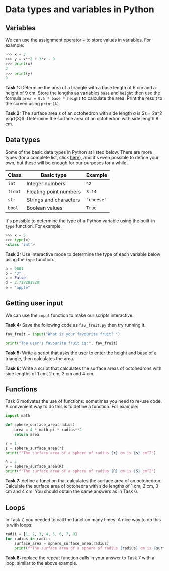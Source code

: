 # Data types and variables in Python
## Variables
We can use the assignment operator `=` to store values in variables. For example:
```python
>>> x = 3
>>> y = x**2 + 3*x - 9
>>> print(x)
3
>>> print(y)
9
```

**Task 1:** Determine the area of a triangle with a base length of 6 cm and a height of 9 cm. Store the lengths as variables `base` and `height` then use the formula `area = 0.5 * base * height` to calculate the area. Print the result to the screen using `print(A)`.

**Task 2:** The surface area $s$ of an octohedron with side length $a$ is $s = 2a^2 \sqrt{3}$. Determine the surface area of an octohedron with side length 8 cm.

## Data types
Some of the basic data types in Python at listed below. There are more types (for a complete list, click [here](https://docs.python.org/3/library/stdtypes.html)), and it's even possible to define your own, but these will be enough for our purposes for a while.

|   Class  |        Basic type      |   Example  |
|----------|------------------------|------------|
| `int`    | Integer numbers        | `42`       |
| `float`  | Floating point numbers | `3.14`     |
| `str`    | Strings and characters | `"cheese"` |
| `bool `  | Boolean values         | `True`     |

It's possible to determine the type of a Python variable using the built-in `type` function. For example,
```python
>>> x = 5
>>> type(x)
<class 'int'>
```

**Task 3:** Use interactive mode to determine the type of each variable below using the `type` function.
```python
a = 9001
b = "3"
c = False
d = 2.718281828
e = "apple"
```

## Getting user input
We can use the `input` function to make our scripts interactive. 

**Task 4:** Save the following code as `fav_fruit.py` then try running it.
```python
fav_fruit = input("What is your favourite fruit? ")

print("The user's favourite fruit is:", fav_fruit)
```

**Task 5:** Write a script that asks the user to enter the height and base of a triangle, then calculates the area.

**Task 6:** Write a script that calculates the surface areas of octohedrons with side lengths of 1 cm, 2 cm, 3 cm and 4 cm.

## Functions
Task 6 motivates the use of functions: sometimes you need to re-use code. A convenient way to do this is to define a function. For example:
```python
import math

def sphere_surface_area(radius):
    area = 4 * math.pi * radius**2
    return area

r = 1
s = sphere_surface_area(r)
print(f"The surface area of a sphere of radius {r} cm is {s} cm^2")

R = 4
S = sphere_surface_area(R)
print(f"The surface area of a sphere of radius {R} cm is {S} cm^2")
```

**Task 7:** define a function that calculates the surface area of an octohedron. Calculate the surface area of octohedra with side lengths of 1 cm, 2 cm, 3 cm and 4 cm. You should obtain the same answers as in Task 6.

## Loops
In Task 7, you needed to call the function many times. A nice way to do this is with loops:
```python
radii = [1, 2, 3, 4, 5, 6, 7, 8]
for radius in radii:
    surface_area = sphere_surface_area(radius)
    print(f"The surface area of a sphere of radius {radius} cm is {surface_area} cm^2")
```

**Task 8:** replace the repeat function calls in your answer to Task 7 with a loop, similar to the above example.
